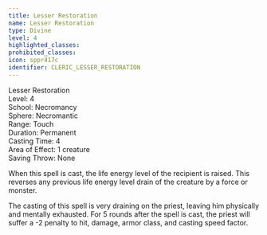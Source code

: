 ```yaml
---
title: Lesser Restoration
name: Lesser Restoration
type: Divine
level: 4
highlighted_classes: 
prohibited_classes: 
icon: sppr417c
identifier: CLERIC_LESSER_RESTORATION
---
```

Lesser Restoration  
Level: 4  
School: Necromancy  
Sphere: Necromantic  
Range: Touch  
Duration: Permanent  
Casting Time: 4  
Area of Effect: 1 creature  
Saving Throw: None  
  
When this spell is cast, the life energy level of the recipient is raised. This reverses any previous life energy level drain of the creature by a force or monster.  
  
The casting of this spell is very draining on the priest, leaving him physically and mentally exhausted. For 5 rounds after the spell is cast, the priest will suffer a -2 penalty to hit, damage, armor class, and casting speed factor.  
